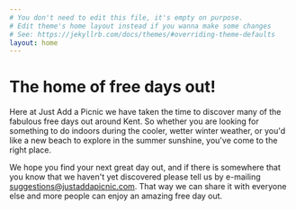 ```yaml
---
# You don't need to edit this file, it's empty on purpose.
# Edit theme's home layout instead if you wanna make some changes
# See: https://jekyllrb.com/docs/themes/#overriding-theme-defaults
layout: home
---
```


# The home of free days out!

Here at Just Add a Picnic we have taken the time to discover many of the fabulous free days out around Kent.  So whether you are looking for something to do indoors during the cooler, wetter winter weather, or you'd like a new beach to explore in the summer sunshine, you've come to the right place.  

We hope you find your next great day out, and if there is somewhere that you know that we haven't yet discovered please tell us by e-mailing suggestions@justaddapicnic.com.  That way we can share it with everyone else and more people can enjoy an amazing free day out.